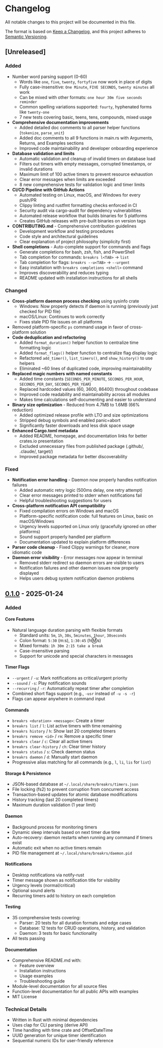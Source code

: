 # Changelog

All notable changes to this project will be documented in this file.

The format is based on [Keep a Changelog](https://keepachangelog.com/en/1.0.0/),
and this project adheres to [Semantic Versioning](https://semver.org/spec/v2.0.0.html).

## [Unreleased]

### Added
- Number word parsing support (0-60)
  - Words like `one`, `five`, `twenty`, `fortyfive` now work in place of digits
  - Fully case-insensitive: `One Minute`, `FIVE SECONDS`, `twenty minutes` all work
  - Can be mixed with other formats: `one hour 30m five seconds reminder`
  - Common spelling variations supported: `fourty`, hyphenated forms like `twenty-one`
  - 7 new tests covering basic, teens, tens, compounds, mixed usage
- **Comprehensive documentation improvements**
  - Added detailed doc comments to all parser helper functions (`tokenize`, `parse_unit`)
  - Added doc comments to all 9 functions in main.rs with Arguments, Returns, and Examples sections
  - Improved code maintainability and developer onboarding experience
- **Database validation and limits**
  - Automatic validation and cleanup of invalid timers on database load
  - Filters out timers with empty messages, corrupted timestamps, or invalid durations
  - Maximum limit of 100 active timers to prevent resource exhaustion
  - Clear error messages when limits are exceeded
  - 8 new comprehensive tests for validation logic and timer limits
- **CI/CD Pipeline with GitHub Actions**
  - Automated testing on Linux, macOS, and Windows for every push/PR
  - Clippy linting and rustfmt formatting checks enforced in CI
  - Security audit via cargo-audit for dependency vulnerabilities
  - Automated release workflow that builds binaries for 5 platforms
  - Creates GitHub releases with pre-built binaries on version tags
- **CONTRIBUTING.md** - Comprehensive contribution guidelines
  - Development workflow and testing procedures
  - Code style and architectural guidelines
  - Clear explanation of project philosophy (simplicity first)
- **Shell completions** - Auto-complete support for commands and flags
  - Generate completions for bash, zsh, fish, and PowerShell
  - Tab completion for commands: `breakrs l<TAB>` → `list`
  - Tab completion for flags: `breakrs --u<TAB>` → `--urgent`
  - Easy installation with `breakrs completions <shell>` command
  - Improves discoverability and reduces typing
  - README updated with installation instructions for all shells

### Changed
- **Cross-platform daemon process checking** using sysinfo crate
  - Windows: Now properly detects if daemon is running (previously just checked for PID file)
  - macOS/Linux: Continues to work correctly
  - Fixes stale PID file issues on all platforms
- Removed platform-specific `ps` command usage in favor of cross-platform solution
- **Code deduplication and refactoring**
  - Added `format_duration()` helper function to centralize time formatting logic
  - Added `format_flags()` helper function to centralize flag display logic
  - Refactored `add_timer()`, `list_timers()`, and `show_history()` to use helpers
  - Eliminated ~60 lines of duplicated code, improving maintainability
- **Replaced magic numbers with named constants**
  - Added time constants (`SECONDS_PER_MINUTE`, `SECONDS_PER_HOUR`, `SECONDS_PER_DAY`, `SECONDS_PER_YEAR`)
  - Replaced hardcoded values (60, 3600, 86400) throughout codebase
  - Improved code readability and maintainability across all modules
  - Makes time calculations self-documenting and easier to understand
- **Binary size optimization** - Reduced from 4.7MB to 1.6MB (66% reduction)
  - Added optimized release profile with LTO and size optimizations
  - Stripped debug symbols and enabled panic=abort
  - Significantly faster downloads and less disk space usage
- **Enhanced Cargo.toml metadata**
  - Added README, homepage, and documentation links for better crates.io presentation
  - Excluded unnecessary files from published package (.github/, .claude/, target/)
  - Improved package metadata for better discoverability

### Fixed
- **Notification error handling** - Daemon now properly handles notification failures
  - Added automatic retry logic (500ms delay, one retry attempt)
  - Clear error messages printed to stderr when notifications fail
  - Helpful troubleshooting suggestions for users
- **Cross-platform notification API compatibility**
  - Fixed compilation errors on Windows and macOS
  - Platform-specific notification code: full features on Linux, basic on macOS/Windows
  - Urgency levels supported on Linux only (gracefully ignored on other platforms)
  - Sound support properly handled per platform
  - Documentation updated to explain platform differences
- **Parser code cleanup** - Fixed Clippy warnings for cleaner, more idiomatic code
- **Daemon error visibility** - Error messages now appear in terminal
  - Removed stderr redirect so daemon errors are visible to users
  - Notification failures and other daemon issues now properly displayed
  - Helps users debug system notification daemon problems

## [0.1.0] - 2025-01-24

### Added

#### Core Features
- Natural language duration parsing with flexible formats
  - Standard units: `5m`, `1h`, `30s`, `5minutes`, `1hour`, `30seconds`
  - Colon format: `5:30` (m:s), `1:30:45` (h:m:s)
  - Mixed formats: `1h 30m 2:15 take a break`
  - Case-insensitive parsing
  - Support for unicode and special characters in messages

#### Timer Flags
- `--urgent` / `-u`: Mark notifications as critical/urgent priority
- `--sound` / `-s`: Play notification sounds
- `--recurring` / `-r`: Automatically repeat timer after completion
- Combined short flags support (e.g., `-usr` instead of `-u -s -r`)
- Flags can appear anywhere in command input

#### Commands
- `breakrs <duration> <message>`: Create a timer
- `breakrs list` / `l`: List active timers with time remaining
- `breakrs history` / `h`: Show last 20 completed timers
- `breakrs remove <id>` / `rm`: Remove a specific timer
- `breakrs clear` / `c`: Clear all active timers
- `breakrs clear-history` / `ch`: Clear timer history
- `breakrs status` / `s`: Check daemon status
- `breakrs daemon` / `d`: Manually start daemon
- Progressive alias matching for all commands (e.g., `l`, `li`, `lis` for `list`)

#### Storage & Persistence
- JSON-based database at `~/.local/share/breakrs/timers.json`
- File locking (fs2) to prevent corruption from concurrent access
- Transaction-based updates for atomic database modifications
- History tracking (last 20 completed timers)
- Maximum duration validation (1 year limit)

#### Daemon
- Background process for monitoring timers
- Dynamic sleep intervals based on next timer due time
- Auto-recovery: daemon restarts when running any command if timers exist
- Automatic exit when no active timers remain
- PID file management at `~/.local/share/breakrs/daemon.pid`

#### Notifications
- Desktop notifications via notify-rust
- Timer message shown as notification title for visibility
- Urgency levels (normal/critical)
- Optional sound alerts
- Recurring timers add to history on each completion

#### Testing
- 35 comprehensive tests covering:
  - Parser: 20 tests for all duration formats and edge cases
  - Database: 12 tests for CRUD operations, history, and validation
  - Daemon: 3 tests for basic functionality
- All tests passing

#### Documentation
- Comprehensive README.md with:
  - Feature overview
  - Installation instructions
  - Usage examples
  - Troubleshooting guide
- Module-level documentation for all source files
- Function-level documentation for all public APIs with examples
- MIT License

### Technical Details
- Written in Rust with minimal dependencies
- Uses clap for CLI parsing (derive API)
- Time handling with time crate and OffsetDateTime
- UUID generation for unique timer identification
- Sequential numeric IDs for user-friendly reference

[0.1.0]: https://github.com/sqrew/breakrs/releases/tag/v0.1.0
